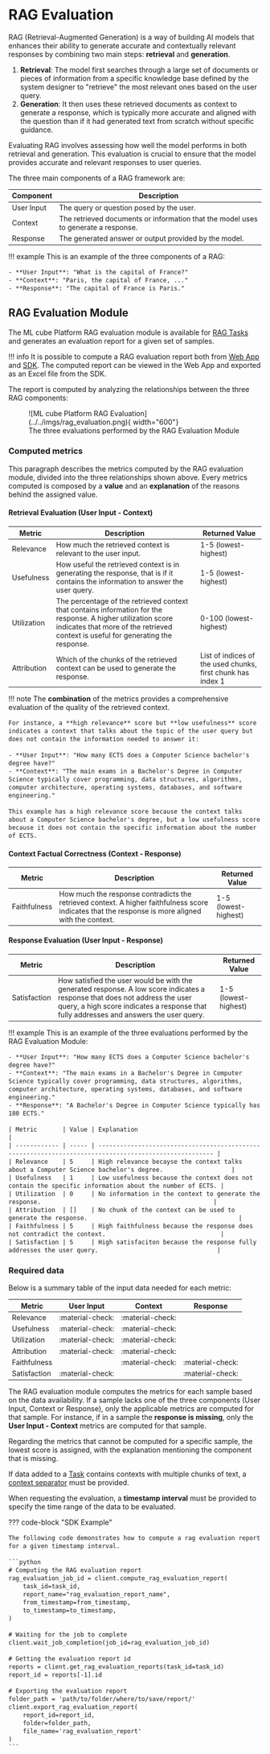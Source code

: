 # RAG Evaluation

RAG (Retrieval-Augmented Generation) is a way of building AI models that enhances their ability to generate accurate and contextually relevant responses by combining two main steps: **retrieval** and **generation**.

1. **Retrieval**: The model first searches through a large set of documents or pieces of information from a specific knowledge base defined by the system designer to "retrieve" the most relevant ones based on the user query.
2. **Generation**: It then uses these retrieved documents as context to generate a response, which is typically more accurate and aligned with the question than if it had generated text from scratch without specific guidance.

Evaluating RAG involves assessing how well the model performs in both retrieval and generation. This evaluation is crucial to ensure that the model provides accurate and relevant responses to user queries.

The three main components of a RAG framework are:

| Component  | Description                                                                        |
| ---------- | ---------------------------------------------------------------------------------- |
| User Input | The query or question posed by the user.                                           |
| Context    | The retrieved documents or information that the model uses to generate a response. |
| Response   | The generated answer or output provided by the model.                              |

!!! example
    This is an example of the three components of a RAG:

    - **User Input**: "What is the capital of France?"
    - **Context**: "Paris, the capital of France, ..."
    - **Response**: "The capital of France is Paris."

## RAG Evaluation Module
The ML cube Platform RAG evaluation module is available for [RAG Tasks](../task.md#retrieval-augmented-generation) and generates an evaluation report for a given set of samples.

!!! info
    It is possible to compute a RAG evaluation report both from [Web App] and [SDK]. The computed report can be viewed in the Web App and exported as an Excel file from the SDK.

The report is computed by analyzing the relationships between the three RAG components:

<figure markdown>
  ![ML cube Platform RAG Evaluation](../../imgs/rag_evaluation.png){ width="600"}
  <figcaption>The three evaluations performed by the RAG Evaluation Module</figcaption>
</figure>


### Computed metrics

This paragraph describes the metrics computed by the RAG evaluation module, divided into the three relationships shown above. Every metrics computed is composed by a **value** and an **explanation** of the reasons behind the assigned value.

#### Retrieval Evaluation (User Input - Context)

| Metric      | Description                                                                                                                                                                                         | Returned Value                                              |
| ----------- | --------------------------------------------------------------------------------------------------------------------------------------------------------------------------------------------------- | ----------------------------------------------------------- |
| Relevance   | How much the retrieved context is relevant to the user input.                                                                                                                                       | 1-5 (lowest-highest)                                        |
| Usefulness  | How useful the retrieved context is in generating the response, that is if it contains the information to answer the user query.                                                                    | 1-5 (lowest-highest)                                        |
| Utilization | The percentage of the retrieved context that contains information for the response. A higher utilization score indicates that more of the retrieved context is useful for  generating the response. | 0-100 (lowest-highest)                                      |
| Attribution | Which of the chunks of the retrieved context can be used to generate the response.                                                                                                                  | List of indices of the used chunks, first chunk has index 1 |

!!! note
    The **combination** of the metrics provides a comprehensive evaluation of the quality of the retrieved context.

    For instance, a **high relevance** score but **low usefulness** score indicates a context that talks about the topic of the user query but does not contain the information needed to answer it:
    
    - **User Input**: "How many ECTS does a Computer Science bachelor's degree have?"
    - **Context**: "The main exams in a Bachelor's Degree in Computer Science typically cover programming, data structures, algorithms, computer architecture, operating systems, databases, and software engineering."

    This example has a high relevance score because the context talks about a Computer Science bachelor's degree, but a low usefulness score because it does not contain the specific information about the number of ECTS.

#### Context Factual Correctness (Context - Response)

| Metric       | Description                                                                                                                                        | Returned Value       |
| ------------ | -------------------------------------------------------------------------------------------------------------------------------------------------- | -------------------- |
| Faithfulness | How much the response contradicts the retrieved context. A higher faithfulness score indicates that the response is more aligned with the context. | 1-5 (lowest-highest) |

#### Response Evaluation (User Input - Response)

| Metric       | Description                                                                                                                                                                                                            | Returned Value       |
| ------------ | ---------------------------------------------------------------------------------------------------------------------------------------------------------------------------------------------------------------------- | -------------------- |
| Satisfaction | How satisfied the user would be with the generated response. A low score indicates a response that does not address the user query, a high score indicates a response that fully addresses and answers the user query. | 1-5 (lowest-highest) |

!!! example
    This is an example of the three evaluations performed by the RAG Evaluation Module:

    - **User Input**: "How many ECTS does a Computer Science bachelor's degree have?"
    - **Context**: "The main exams in a Bachelor's Degree in Computer Science typically cover programming, data structures, algorithms, computer architecture, operating systems, databases, and software engineering."
    - **Response**: "A Bachelor's Degree in Computer Science typically has 180 ECTS."

    | Metric       | Value | Explanation                                                                                            |
    | ------------ | ----- | ------------------------------------------------------------------------------------------------------ |
    | Relevance    | 5     | High relevance becayse the context talks about a Computer Science bachelor's degree.                   |
    | Usefulness   | 1     | Low usefulness because the context does not contain the specific information about the number of ECTS. |
    | Utilization  | 0     | No information in the context to generate the response.                                                |
    | Attribution  | []    | No chunk of the context can be used to generate the response.                                          |
    | Faithfulness | 5     | High faithfulness because the response does not contradict the context.                                |
    | Satisfaction | 5     | High satisfaciton because the response fully addresses the user query.                                 |

### Required data

Below is a summary table of the input data needed for each metric:

| Metric       | User Input       | Context          | Response         |
| ------------ | ---------------- | ---------------- | ---------------- |
| Relevance    | :material-check: | :material-check: |                  |
| Usefulness   | :material-check: | :material-check: |                  |
| Utilization  | :material-check: | :material-check: |                  |
| Attribution  | :material-check: | :material-check: |                  |
| Faithfulness |                  | :material-check: | :material-check: |
| Satisfaction | :material-check: |                  | :material-check: |

The RAG evaluation module computes the metrics for each sample based on the data availability. 
If a sample lacks one of the three components (User Input, Context or Response), only the applicable metrics are computed for that sample. 
For instance, if in a sample the **response is missing**, only the **User Input - Context** metrics are computed for that sample.

Regarding the metrics that cannot be computed for a specific sample, the lowest score is assigned, with the explanation mentioning the component that is missing.

If data added to a [Task] contains contexts with multiple chunks of text, a [context separator](../task.md#retrieval-augmented-generation) must be provided.

When requesting the evaluation, a **timestamp interval** must be provided to specify the time range of the data to be evaluated.

??? code-block "SDK Example"

    The following code demonstrates how to compute a rag evaluation report for a given timestamp interval.

    ```python
    # Computing the RAG evaluation report
    rag_evaluation_job_id = client.compute_rag_evaluation_report(
        task_id=task_id,
        report_name="rag_evaluation_report_name",
        from_timestamp=from_timestamp,
        to_timestamp=to_timestamp,
    )

    # Waiting for the job to complete
    client.wait_job_completion(job_id=rag_evaluation_job_id)

    # Getting the evaluation report id
    reports = client.get_rag_evaluation_reports(task_id=task_id)
    report_id = reports[-1].id

    # Exporting the evaluation report
    folder_path = 'path/to/folder/where/to/save/report/'
    client.export_rag_evaluation_report(
        report_id=report_id,
        folder=folder_path,
        file_name='rag_evaluation_report'
    )
    ```

[Task]: ../task.md
[Web App]: https://app.platform.mlcube.com/
[SDK]: ../../api/python/index.md